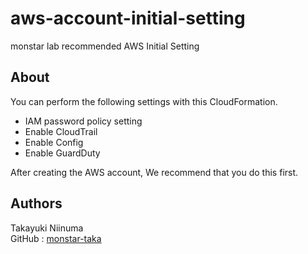 # aws-account-initial-setting
monstar lab recommended AWS Initial Setting

## About
You can perform the following settings with this CloudFormation.

- IAM password policy setting
- Enable CloudTrail
- Enable Config
- Enable GuardDuty

After creating the AWS account, We recommend that you do this first.

## Authors
Takayuki Niinuma  
GitHub : [monstar-taka](https://github.com/monstar-taka)

